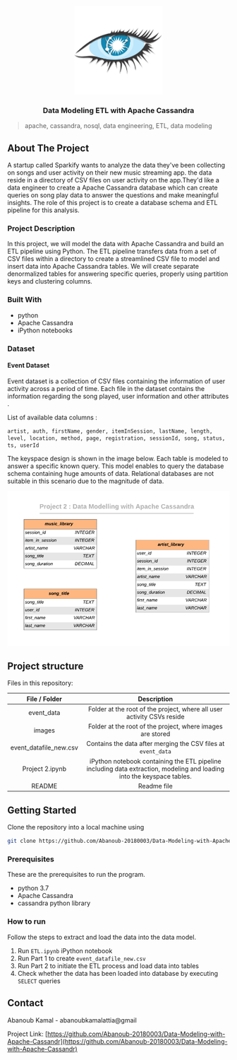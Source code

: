 <!-- PROJECT LOGO -->
<br />

<p align="center">
     <a href="https://github.com/Abanoub-20180003/Data-Modeling-with-Apache-Cassandr">
      <img src="./images/cassandralogo.png" alt="Logo" width="200" height="200">
     </a>
      <h3 align="center">Data Modeling ETL with Apache Cassandra</h3>
  

</p>

> apache, cassandra, nosql, data engineering, ETL, data modeling

## About The Project
A startup called Sparkify wants to analyze the data they've been collecting on songs and user activity on their new music streaming app. 
the data reside in a directory of CSV files on user activity on the app.They'd like a data engineer to create a Apache Cassandra database which can create queries on song play data to 
answer the questions and make meaningful insights. The role of this project is to create a database schema and ETL pipeline for this analysis. 

### Project Description 
In this project, we will model the data with Apache Cassandra and build an ETL pipeline using Python. 
The ETL pipeline transfers data from a set of CSV files within a directory to create a streamlined CSV file to model and insert data into Apache Cassandra tables.
We will create separate denormalized tables for answering specific queries, 
properly using partition keys and clustering columns.

### Built With

* python
* Apache Cassandra
* iPython notebooks

### Dataset

#### Event Dataset

Event dataset is a collection of CSV files containing the information of user activity across a period of time.  Each file in the dataset contains the information regarding the song played, user information and other attributes . 

List of available data columns :

```
artist, auth, firstName, gender, itemInSession, lastName, length, level, location, method, page, registration, sessionId, song, status, ts, userId
```



The keyspace design is shown in the image below. Each table is modeled to answer a specific known query. This model enables to query the database schema containing huge amounts of data. Relational databases are not suitable in this scenario due to the magnitude of data. 

![database](./images/keyspace.png)

## Project structure

Files in this repository:

|     File / Folder      |                         Description                          |
| :--------------------: | :----------------------------------------------------------: |
|       event_data       | Folder at the root of the project, where all user activity CSVs reside |
|         images         |  Folder at the root of the project, where images are stored  |
| event_datafile_new.csv | Contains the data after merging the CSV files at `event_data` |
|    Project 2.ipynb     | iPython notebook containing the ETL pipeline including data extraction, modeling and loading into the keyspace tables. |
|         README         |                         Readme file                          |


## Getting Started

Clone the repository into a local machine using

```sh
git clone https://github.com/Abanoub-20180003/Data-Modeling-with-Apache-Cassandr.git
```

### Prerequisites

These are the prerequisites to run the program.

* python 3.7
* Apache Cassandra
* cassandra python library

### How to run

Follow the steps to extract and load the data into the data model.

1. Run `ETL.ipynb` iPython notebook
2. Run Part 1 to create `event_datafile_new.csv` 
3. Run Part 2 to initiate the ETL process and load data into tables 
4. Check whether the data has been loaded into database by executing `SELECT` queries

## Contact

Abanoub Kamal - abanoubkamalattia@gmail

Project Link: [https://github.com/Abanoub-20180003/Data-Modeling-with-Apache-Cassandr](https://github.com/Abanoub-20180003/Data-Modeling-with-Apache-Cassandr)



